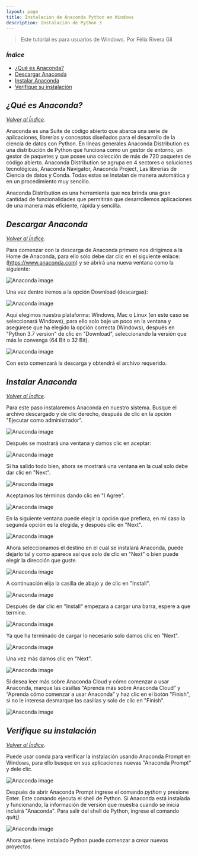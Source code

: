 ```yaml
---
layout: page
title: Instalación de Anaconda Python en Windows
description: Instalación de Python 3
---
```

> Este tutorial es para usuarios de Windows.
> Por Félix Rivera Gil

### *Índice*
- [¿Qué es Anaconda?](#qué-es-anaconda)
- [Descargar Anaconda](#descargar-anaconda)
- [Instalar Anaconda](#instalar-anaconda)
- [Verifique su instalación](#verifique-su-instalación)

## *¿Qué es Anaconda?*                            
*[Volver al Índice](#índice).*

Anaconda es una Suite de código abierto que abarca una serie de aplicaciones, librerías y conceptos diseñados para el desarrollo de la ciencia de datos con Python. En líneas generales Anaconda Distribution es una distribución de Python que funciona como un gestor de entorno, un gestor de paquetes y que posee una colección de más de 720 paquetes de código abierto.
Anaconda Distribution se agrupa en 4 sectores o soluciones tecnológicas, Anaconda Navigator, Anaconda Project, Las librerías de Ciencia de datos y Conda. Todas estas se instalan de manera automática y en un procedimiento muy sencillo.

Anaconda Distribution es una herramienta que nos brinda una gran cantidad de funcionalidades que permitirán que desarrollemos aplicaciones de una manera más eficiente, rápida y sencilla.

## *Descargar Anaconda*
*[Volver al Índice](#índice).*
 
Para comenzar con la descarga de Anaconda primero nos dirigimos a la Home de Anaconda, para ello solo debe dar clic en el siguiente enlace: (https://www.anaconda.com) y se abrirá una nueva ventana como la siguiente:

![Anaconda image](https://raw.githubusercontent.com/FelixGil55/Python-Anaconda/master/Anaconda%20Images/1Home%20de%20Anaconda.png)

Una vez dentro iremos a la opción Download (descargas):

![Anaconda image](https://raw.githubusercontent.com/FelixGil55/Python-Anaconda/master/Anaconda%20Images/2Home%20de%20Anaconda%20download.png)

Aquí elegimos nuestra plataforma: Windows, Mac o Linux (en este caso se seleccionará Windows), para ello solo baje un poco en la ventana y asegúrese que ha elegido la opción correcta (Windows), después en "Python 3.7 version" de clic en "Download", seleccionando la versión que más le convenga (64 Bit o 32 Bit).

![Anaconda image](https://raw.githubusercontent.com/FelixGil55/Python-Anaconda/master/Anaconda%20Images/3for%20windows.png)

Con esto comenzará la descarga y obtendrá el archivo requerido. 

## *Instalar Anaconda*
*[Volver al Índice](#índice).*

Para este paso instalaremos Anaconda en nuestro sistema. Busque el archivo descargado y de clic derecho, después de clic en la opción "Ejecutar como administrador".

![Anaconda image](https://raw.githubusercontent.com/FelixGil55/Python-Anaconda/master/Anaconda%20Images/4Ejecutar.png)

Después se mostrará una ventana y damos clic en aceptar:

![Anaconda image](https://raw.githubusercontent.com/FelixGil55/Python-Anaconda/master/Anaconda%20Images/5cambios.png)

Si ha salido todo bien, ahora se mostrará una ventana en la cual solo debe dar clic en "Next".

![Anaconda image](https://raw.githubusercontent.com/FelixGil55/Python-Anaconda/master/Anaconda%20Images/6welcome.png)

Aceptamos los términos dando clic en "I Agree".

![Anaconda image](https://raw.githubusercontent.com/FelixGil55/Python-Anaconda/master/Anaconda%20Images/7Agree.png)

En la siguiente ventana puede elegir la opción que prefiera, en mi caso la segunda opción es la elegida, y después clic en "Next".

![Anaconda image](https://raw.githubusercontent.com/FelixGil55/Python-Anaconda/master/Anaconda%20Images/8M.png)

Ahora seleccionamos el destino en el cual se instalará Anaconda, puede dejarlo tal y como aparece así que solo de clic en "Next" o bien puede elegir la dirección que guste.

![Anaconda image](https://raw.githubusercontent.com/FelixGil55/Python-Anaconda/master/Anaconda%20Images/9choose.png)

A continuación elija la casilla de abajo y de clic en "Install".

![Anaconda image](https://raw.githubusercontent.com/FelixGil55/Python-Anaconda/master/Anaconda%20Images/10in.png)

Después de dar clic en "Install" empezara a cargar una barra, espere a que termine.

![Anaconda image](https://raw.githubusercontent.com/FelixGil55/Python-Anaconda/master/Anaconda%20Images/11install.png)

Ya que ha terminado de cargar lo necesario solo damos clic en "Next".

![Anaconda image](https://raw.githubusercontent.com/FelixGil55/Python-Anaconda/master/Anaconda%20Images/12fin.png)

Una vez más damos clic en "Next".

![Anaconda image](https://raw.githubusercontent.com/FelixGil55/Python-Anaconda/master/Anaconda%20Images/13next.png)

Si desea leer más sobre Anaconda Cloud y cómo comenzar a usar Anaconda, marque las casillas “Aprenda más sobre Anaconda Cloud” y “Aprenda cómo comenzar a usar Anaconda” y haz clic en el botón "Finish", si no le interesa desmarque las casillas y solo de clic en "Finish".

![Anaconda image](https://raw.githubusercontent.com/FelixGil55/Python-Anaconda/master/Anaconda%20Images/14finish.png)

## *Verifique su instalación*
*[Volver al Índice](#índice).*

 Puede usar conda para verificar la instalación usando Anaconda Prompt en Windows, para ello busque en sus aplicaciones nuevas "Anaconda Prompt" y dele clic.
 
 ![Anaconda image](https://raw.githubusercontent.com/FelixGil55/Python-Anaconda/master/Anaconda%20Images/15selc.png)
 
 Después de abrir Anaconda Prompt ingrese el comando *python* y presione Enter. Este comando ejecuta el shell de Python. Si Anaconda está instalada y funcionando, la información de versión que muestra cuando se inicia incluirá "Anaconda". Para salir del shell de Python, ingrese el comando *quit()*.
 
 ![Anaconda image](https://raw.githubusercontent.com/FelixGil55/Python-Anaconda/master/Anaconda%20Images/16python.png)
 
 Ahora que tiene instalado Python puede comenzar a crear nuevos proyectos. 
 

<!-- Note: this is how to write a comment in HTML. Everything in here won't show up on your webpage.-->

<!--
To increase the size of the title, use fewer # in front of the paper title.
To decrease the size of the title, use more #. 
To remove the italics, remove the * before and after the description
To remove the underline from the title, remove the <u> tags (<u> and </u>)
-->
